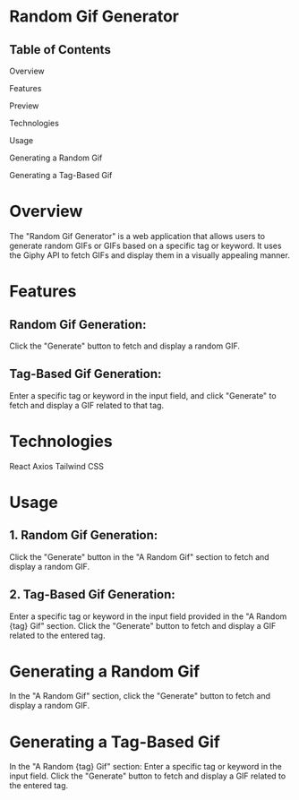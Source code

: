 # Random Gif Generator

## Table of Contents

Overview

Features

Preview

Technologies

Usage

Generating a Random Gif

Generating a Tag-Based Gif

# Overview

The "Random Gif Generator" is a web application that allows users to generate random GIFs or GIFs based on a specific tag or keyword. It uses the Giphy API to fetch GIFs and display them in a visually appealing manner.

# Features

## Random Gif Generation:

Click the "Generate" button to fetch and display a random GIF.

## Tag-Based Gif Generation:

Enter a specific tag or keyword in the input field, and click "Generate" to fetch and display a GIF related to that tag.

# Technologies

React
Axios
Tailwind CSS

# Usage

## 1. Random Gif Generation:

Click the "Generate" button in the "A Random Gif" section to fetch and display a random GIF.

## 2. Tag-Based Gif Generation:

Enter a specific tag or keyword in the input field provided in the "A Random {tag} Gif" section.
Click the "Generate" button to fetch and display a GIF related to the entered tag.

# Generating a Random Gif

In the "A Random Gif" section, click the "Generate" button to fetch and display a random GIF.

# Generating a Tag-Based Gif

In the "A Random {tag} Gif" section:
Enter a specific tag or keyword in the input field.
Click the "Generate" button to fetch and display a GIF related to the entered tag.
